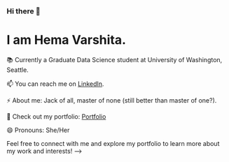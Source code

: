 ### Hi there 👋

# I am Hema Varshita.

📚 Currently a Graduate Data Science student at University of Washington, Seattle.

📫 You can reach me on [LinkedIn](https://www.linkedin.com/in/hema-varshita-m).

⚡ About me: Jack of all, master of none (still better than master of one?).  

💬 Check out my portfolio: [Portfolio](https://hvarshita.github.io)  

😄 Pronouns: She/Her  

Feel free to connect with me and explore my portfolio to learn more about my work and interests!
-->
